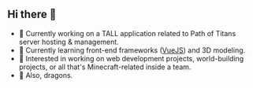 ## Hi there 👋

- 🔭 Currently working on a TALL application related to Path of Titans server hosting & management.
- 🌱 Currently learning front-end frameworks ([VueJS](https://vuejs.org/)) and 3D modeling.
- 👀 Interested in working on web development projects, world-building projects, or all that's Minecraft-related inside a team.
- 🐉 Also, dragons.

<!--
**Yldales/Yldales** is a ✨ _special_ ✨ repository because its `README.md` (this file) appears on your GitHub profile.

Here are some ideas to get you started:

- 🔭 I’m currently working on ...
- 🌱 I’m currently learning ...
- 👯 I’m looking to collaborate on ...
- 🤔 I’m looking for help with ...
- 💬 Ask me about ...
- 📫 How to reach me: ...
- 😄 Pronouns: ...
- ⚡ Fun fact: ...
-->
